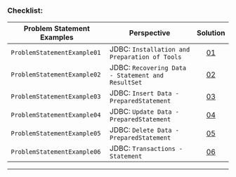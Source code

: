 ### Checklist:

| **Problem Statement Examples** | **Perspective**                                   | **Solution**                                                                                                                                                                                |
|--------------------------------|---------------------------------------------------|---------------------------------------------------------------------------------------------------------------------------------------------------------------------------------------------|
| `ProblemStatementExample01`    | JDBC: `Installation and Preparation of Tools`     | <center>[01](https://github.com/souzafcharles/Complete-Java-Object-Oriented-Programming-and-Projects/blob/master/Section_Q17_Database_Access_with_JDBC/ProblemStatementExample01)</center>  |
| `ProblemStatementExample02`    | JDBC: `Recovering Data - Statement and ResultSet` | <center>[02](https://github.com/souzafcharles/Complete-Java-Object-Oriented-Programming-and-Projects/blob/master/Section_Q17_Database_Access_with_JDBC/ProblemStatementExample02)</center>  |
| `ProblemStatementExample03`    | JDBC: `Insert Data - PreparedStatement`           | <center>[03](https://github.com/souzafcharles/Complete-Java-Object-Oriented-Programming-and-Projects/blob/master/Section_Q17_Database_Access_with_JDBC/ProblemStatementExample03)</center>  |
| `ProblemStatementExample04`    | JDBC: `Update Data - PreparedStatement`           | <center>[04](https://github.com/souzafcharles/Complete-Java-Object-Oriented-Programming-and-Projects/blob/master/Section_Q17_Database_Access_with_JDBC/ProblemStatementExample04)</center>  |
| `ProblemStatementExample05`    | JDBC: `Delete Data - PreparedStatement`           | <center>[05](https://github.com/souzafcharles/Complete-Java-Object-Oriented-Programming-and-Projects/blob/master/Section_Q17_Database_Access_with_JDBC/ProblemStatementExample05)</center>  |
| `ProblemStatementExample06`    | JDBC: `Transactions - Statement`                  | <center>[06](https://github.com/souzafcharles/Complete-Java-Object-Oriented-Programming-and-Projects/blob/master/Section_Q17_Database_Access_with_JDBC/ProblemStatementExample06)</center>  |

****
